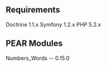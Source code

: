 Requirements
------------
Doctrine 1.1.x
Symfony 1.2.x
PHP 5.2.x

## PEAR Modules
Numbers_Words -- 0.15.0